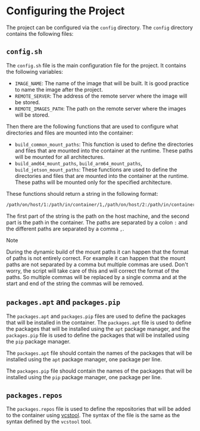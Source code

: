 # Configuring the Project

The project can be configured via the `config` directory. The `config` directory contains the following files:

## `config.sh`

The `config.sh` file is the main configuration file for the project. It contains the following variables:

- `IMAGE_NAME`: The name of the image that will be built. It is good practice to name the image after the project.
- `REMOTE_SERVER`: The address of the remote server where the image will be stored.
- `REMOTE_IMAGES_PATH`: The path on the remote server where the images will be stored.

Then there are the following functions that are used to configure what directories and files are mounted into the container:

- `build_common_mount_paths`: This function is used to define the directories and files that are mounted into the container at the runtime. These paths will be mounted for all architectures.
- `build_amd64_mount_paths`, `build_arm64_mount_paths`, `build_jetson_mount_paths`: These functions are used to define the directories and files that are mounted into the container at the runtime. These paths will be mounted only for the specified architecture.

These functions should return a string in the following format:

```bash
/path/on/host/1:/path/in/container/1,/path/on/host/2:/path/in/container/2
```

The first part of the string is the path on the host machine, and the second part is the path in the container. The paths are separated by a colon `:` and the different paths are separated by a comma `,`.

> [!NOTE] 
> During the dynamic build of the mount paths it can happen that the format of paths is not entirely correct. For example it can happen that the mount paths are not separated by a comma but multiple commas are used. Don't worry, the script will take care of this and will correct the format of the paths. So multiple commas will be replaced by a single comma and at the start and end of the string the commas will be removed.

## `packages.apt` and `packages.pip`

The `packages.apt` and `packages.pip` files are used to define the packages that will be installed in the container. The `packages.apt` file is used to define the packages that will be installed using the `apt` package manager, and the `packages.pip` file is used to define the packages that will be installed using the `pip` package manager.

The `packages.apt` file should contain the names of the packages that will be installed using the `apt` package manager, one package per line.

The `packages.pip` file should contain the names of the packages that will be installed using the `pip` package manager, one package per line.

## `packages.repos`

The `packages.repos` file is used to define the repositories that will be added to the container using [vcstool](https://github.com/dirk-thomas/vcstool). The syntax of the file is the same as the syntax defined by the `vcstool` tool.

